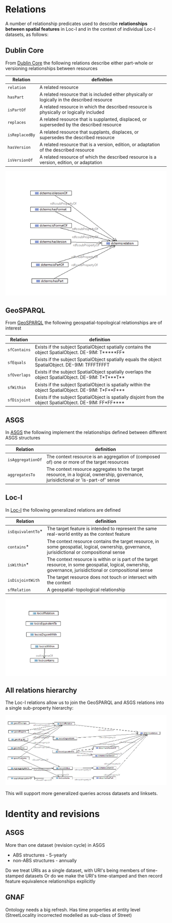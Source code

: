 # Relations

A number of relationship predicates used to describe **relationships between spatial features** in Loc-I and in the context of individual Loc-I datasets, as follows: 

## Dublin Core

From [Dublin Core](https://dublincore.org/specifications/dublin-core/dcmi-terms/) the following relations describe either part-whole or versioning relationships between resources

Relation | definition 
--- | ---
`relation` | A related resource
`hasPart` | A related resource that is included either physically or logically in the described resource
`isPartOf` | A related resource in which the described resource is physically or logically included
`replaces` | A related resource that is supplanted, displaced, or superseded by the described resource
`isReplacedBy` | A related resource that supplants, displaces, or supersedes the described resource
`hasVersion` | A related resource that is a version, edition, or adaptation of the described resource
`isVersionOf` | A related resource of which the described resource is a version, edition, or adaptation

![DC Relations](images/dc-relations.png)

## GeoSPARQL

From [GeoSPARQL](https://www.ogc.org/standards/geosparql) the following geospatial-topological relationships are of interest

Relation | definition 
--- | ---
`sfContains` |  Exists if the subject SpatialObject spatially contains the object SpatialObject. DE-9IM: T\*\*\*\*\*FF\*
`sfEquals` | Exists if the subject SpatialObject spatially equals the object SpatialObject. DE-9IM: TFFFTFFFT
`sfOverlaps` | Exists if the subject SpatialObject spatially overlaps the object SpatialObject. DE-9IM: T\*T\*\*\*T\*\* 
`sfWithin` | Exists if the subject SpatialObject is spatially within the object SpatialObject. DE-9IM: T\*F\*\*F\*\*\*
`sfDisjoint` | Exists if the subject SpatialObject is spatially disjoint from the object SpatialObject. DE-9IM: FF\*FF\*\*\*\*

## ASGS

In [ASGS](http://linked.data.gov.au/def/asgs) the following implement the relationships defined between different ASGS structures  

Relation | definition 
--- | ---
`isAggregationOf` | The context resource is an aggregation of (composed of) one or more of the target resources 
`aggregatesTo` | The context resource aggregates to the target resource, in a logical, ownership, governance, jurisidictional or 'is-part-of' sense 

## Loc-I

In [Loc-I](http://linked.data.gov.au/def/loci) the following generalized relations are defined

Relation | definition 
--- | ---
`isEquivalentTo`\* | The target feature is intended to represent the same real-world entity as the context feature
`contains`\* | The context resource contains the target resource, in some geospatial, logical, ownership, governance, jurisidictional or compositional sense 
`isWithin`\* | The context resource is within or is part of the target resource, in some geospatial, logical, ownership, governance, jurisidictional or compositional sense
`isDisjointWith` |  The target resource does not touch or intersect with the context 
`sfRelation` | A geospatial-topological relationship

![Loc-I Relations](images/loci-relations.png)

## All relations hierarchy

The Loc-I relations allow us to join the GeoSPARQL and ASGS relations into a single sub-property hierarchy: 

![Loc-I Relations hierarchy](images/loci-relations-hierarchy.png)

This will support more generalized queries across datasets and linksets. 


# Identity and revisions

## ASGS 
More than one dataset (revision cycle) in ASGS
- ABS structures - 5-yearly
- non-ABS structures - annually

Do we treat URIs as a single dataset, with URI's being members of time-stamped datasets
Or do we make the URI's time-stamped and then record feature equivalence relationships explicitly 

## GNAF
Ontology needs a big refresh. 
Has time properties at entity level
(StreetLocality incorrected modelled as sub-class of Street)

